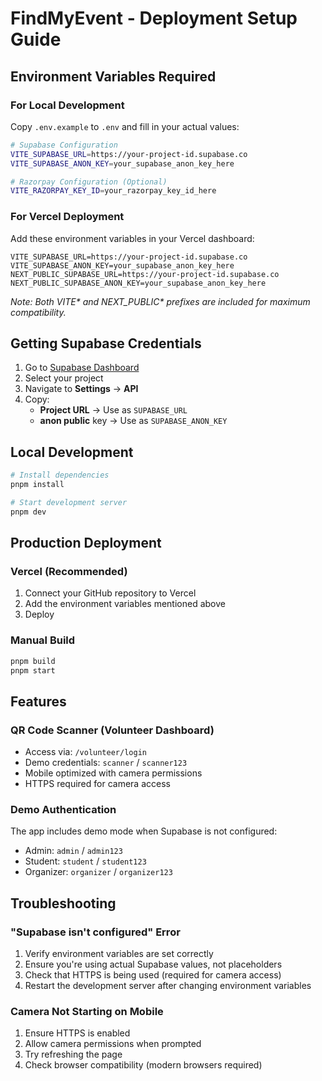 # FindMyEvent - Deployment Setup Guide

## Environment Variables Required

### For Local Development

Copy `.env.example` to `.env` and fill in your actual values:

```bash
# Supabase Configuration
VITE_SUPABASE_URL=https://your-project-id.supabase.co
VITE_SUPABASE_ANON_KEY=your_supabase_anon_key_here

# Razorpay Configuration (Optional)
VITE_RAZORPAY_KEY_ID=your_razorpay_key_id_here
```

### For Vercel Deployment

Add these environment variables in your Vercel dashboard:

```
VITE_SUPABASE_URL=https://your-project-id.supabase.co
VITE_SUPABASE_ANON_KEY=your_supabase_anon_key_here
NEXT_PUBLIC_SUPABASE_URL=https://your-project-id.supabase.co
NEXT_PUBLIC_SUPABASE_ANON_KEY=your_supabase_anon_key_here
```

_Note: Both VITE* and NEXT_PUBLIC* prefixes are included for maximum compatibility._

## Getting Supabase Credentials

1. Go to [Supabase Dashboard](https://app.supabase.com/)
2. Select your project
3. Navigate to **Settings** → **API**
4. Copy:
   - **Project URL** → Use as `SUPABASE_URL`
   - **anon public** key → Use as `SUPABASE_ANON_KEY`

## Local Development

```bash
# Install dependencies
pnpm install

# Start development server
pnpm dev
```

## Production Deployment

### Vercel (Recommended)

1. Connect your GitHub repository to Vercel
2. Add the environment variables mentioned above
3. Deploy

### Manual Build

```bash
pnpm build
pnpm start
```

## Features

### QR Code Scanner (Volunteer Dashboard)

- Access via: `/volunteer/login`
- Demo credentials: `scanner` / `scanner123`
- Mobile optimized with camera permissions
- HTTPS required for camera access

### Demo Authentication

The app includes demo mode when Supabase is not configured:

- Admin: `admin` / `admin123`
- Student: `student` / `student123`
- Organizer: `organizer` / `organizer123`

## Troubleshooting

### "Supabase isn't configured" Error

1. Verify environment variables are set correctly
2. Ensure you're using actual Supabase values, not placeholders
3. Check that HTTPS is being used (required for camera access)
4. Restart the development server after changing environment variables

### Camera Not Starting on Mobile

1. Ensure HTTPS is enabled
2. Allow camera permissions when prompted
3. Try refreshing the page
4. Check browser compatibility (modern browsers required)

